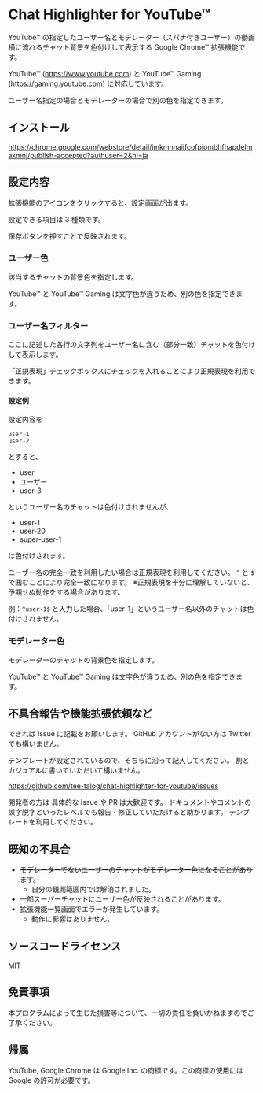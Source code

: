# Chat Highlighter for YouTube™

YouTube™ の指定したユーザー名とモデレーター（スパナ付きユーザー）の動画横に流れるチャット背景を色付けして表示する Google Chrome™ 拡張機能です。

YouTube™ (https://www.youtube.com) と YouTube™ Gaming (https://gaming.youtube.com) に対応しています。

ユーザー名指定の場合とモデレーターの場合で別の色を指定できます。

## インストール

https://chrome.google.com/webstore/detail/jmkmnnaiifcofpiombhfhapdelmakmnj/publish-accepted?authuser=2&hl=ja

## 設定内容

拡張機能のアイコンをクリックすると、設定画面が出ます。

設定できる項目は 3 種類です。

保存ボタンを押すことで反映されます。

### ユーザー色

該当するチャットの背景色を指定します。

YouTube™ と YouTube™ Gaming は文字色が違うため、別の色を指定できます。

### ユーザー名フィルター

ここに記述した各行の文字列をユーザー名に含む（部分一致）チャットを色付けして表示します。

「正規表現」チェックボックスにチェックを入れることにより正規表現を利用できます。

#### 設定例

設定内容を

```
user-1
user-2
```

とすると、

- user
- ユーザー
- user-3

というユーザー名のチャットは色付けされませんが、

- user-1
- user-20
- super-user-1

は色付けされます。

ユーザー名の完全一致を利用したい場合は正規表現を利用してください。
`^` と `$` で囲むことにより完全一致になります。
※正規表現を十分に理解していないと、予期せぬ動作をする場合があります。

例：`^user-1$` と入力した場合、「user-1」というユーザー名以外のチャットは色付けされません。

### モデレーター色

モデレーターのチャットの背景色を指定します。

YouTube™ と YouTube™ Gaming は文字色が違うため、別の色を指定できます。

## 不具合報告や機能拡張依頼など

できれば Issue に記載をお願いします。
GitHub アカウントがない方は Twitter でも構いません。

テンプレートが設定されているので、そちらに沿って記入してください。
割とカジュアルに書いていただいて構いません。

https://github.com/tee-talog/chat-highlighter-for-youtube/issues

開発者の方は 具体的な Issue や PR は大歓迎です。
ドキュメントやコメントの誤字脱字といったレベルでも報告・修正していただけると助かります。
テンプレートを利用してください。

## 既知の不具合

- ~~モデレーターでないユーザーのチャットがモデレーター色になることがあります。~~
  - 自分の観測範囲内では解消されました。
- 一部スーパーチャットにユーザー色が反映されることがあります。
- 拡張機能一覧画面でエラーが発生しています。
  - 動作に影響はありません。

## ソースコードライセンス

MIT

## 免責事項

本プログラムによって生じた損害等について、一切の責任を負いかねますのでご了承ください。

## 帰属

YouTube, Google Chrome は Google Inc. の商標です。この商標の使用には Google の許可が必要です。

